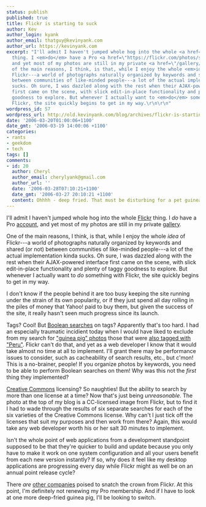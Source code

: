 ```yaml
---
status: publish
published: true
title: Flickr is starting to suck
author: Kev
author_login: kyank
author_email: thatguy@kevinyank.com
author_url: https://kevinyank.com
excerpt: "I'll admit I haven't jumped whole hog into the whole <a href=\"https://flickr.com/\">Flickr</a>
  thing. I <em>do</em> have a Pro <a href=\"https://flickr.com/photos/sentience/\">account</a>,
  and yet most of my photos are still in my private <a href=\"/gallery/\">gallery</a>.\r\n\r\nOne
  of the main reasons, I think, is that, while I enjoy the whole <em>idea</em> of
  Flickr---a world of photographs naturally organized by keywords and shared (or not)
  between communities of like-minded people---a lot of the actual implementation kinda
  sucks. Oh sure, I was dazzled along with the rest when their AJAX-powered interface
  first came on the scene, with slick edit-in-place functionality and plenty of taggy
  goodness to explore. But whenever I actually want to <em>do</em> something with
  Flickr, the site quickly begins to get in my way.\r\n\r\n"
wordpress_id: 57
wordpress_url: http://old.kevinyank.com/blog/archives/flickr-is-starting-to-suck/
date: '2006-03-20T01:00:06+1100'
date_gmt: '2006-03-19 14:00:06 +1100'
categories:
- rants
- geekdom
- tech
tags: []
comments:
- id: 20
  author: Cheryl
  author_email: cherylyank@gmail.com
  author_url: ''
  date: '2006-03-28T07:10:21+1100'
  date_gmt: '2006-03-27 20:10:21 +1100'
  content: Ohhhh - deep fried. That must be disturbing for a pet guinea pig owner!
---
```

<p>I'll admit I haven't jumped whole hog into the whole <a href="https://flickr.com/">Flickr</a> thing. I <em>do</em> have a Pro <a href="http://flickr.com/photos/sentience/">account</a>, and yet most of my photos are still in my private <a href="/gallery/">gallery</a>.</p>
<p>One of the main reasons, I think, is that, while I enjoy the whole <em>idea</em> of Flickr---a world of photographs naturally organized by keywords and shared (or not) between communities of like-minded people---a lot of the actual implementation kinda sucks. Oh sure, I was dazzled along with the rest when their AJAX-powered interface first came on the scene, with slick edit-in-place functionality and plenty of taggy goodness to explore. But whenever I actually want to <em>do</em> something with Flickr, the site quickly begins to get in my way.</p>
<p><a id="more"></a><a id="more-57"></a>I don't know if the people behind it are too busy keeping the site running under the strain of its own popularity, or if they just spend all day rolling in the piles of money that Yahoo! paid to buy them, but given the success of the site, it really hasn't seen much progress since its launch.</p>
<p>Tags? Cool! But <a href="https://en.wikipedia.org/wiki/Boolean_logic">Boolean searches</a> on tags? Apparently that's too hard. I had an especially traumatic incidient today when I would have liked to exclude from my search for <a href="http://flickr.com/photos/tags/guineapig/">"guinea pig" photos</a> those that were <a href="http://flickr.com/photos/tags/guineapig+peru/">also tagged with "Peru"</a>. Flickr can't do that, and yet as a web developer I know that it would take almost no time at all to implement. I'll grant there may be performance issues to consider, such as cacheability of search results, etc., but c'mon! This is a no-brainer, people! If you organize photos by keywords, you need to be able to perform Boolean searches on them! Why was this not the <em>first</em> thing they implemented?</p>
<p><a href="http://creativecommons.org/">Creative Commons</a> licensing? So naughties! But the ability to search by more than one license at a time? Now that's just being <em>unreasonable</em>. The photo at the top of my blog is a CC-licensed image from Flickr, but to find it I had to wade through the results of six separate searches for each of the six varieties of the Creative Commons license. Why can't I just tick off the licenses that suit my purposes and then work from there? Again, this would take any web developer worth his or her salt 30 minutes to implement.</p>
<p>Isn't the whole point of web applications from a development standpoint supposed to be that they're quicker to build and update because you only have to make it work on one system configuration and all your users benefit from each new version instantly? If so, why does it feel like my desktop applications are progressing every day while Flickr might as well be on an annual point release cycle?</p>
<p>There <em>are</em> <a href="http://www.riya.com/">other companies</a> poised to snatch the crown from Flickr. At this point, I'm definitely not renewing my Pro membership. And if I have to look at one more deep-fried guinea pig, I'll be looking to switch.</p>
